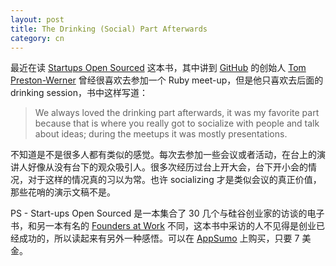 ```yaml
---
layout: post
title: The Drinking (Social) Part Afterwards
category: cn
---
```


最近在读 [Startups Open Sourced](http://appsumo.com/startups-open-sourced/) 这本书，其中讲到 [GitHub](http://github.com/) 的创始人 [Tom Preston-Werner](https://github.com/mojombo) 曾经很喜欢去参加一个 Ruby meet-up，但是他只喜欢去后面的 drinking session，书中这样写道：

> We always loved the drinking part afterwards, it was my favorite part because that is where you really got to socialize with people and talk about ideas; during the meetups it was mostly presentations.

不知道是不是很多人都有类似的感觉。每次去参加一些会议或者活动，在台上的演讲人好像从没有台下的观众吸引人。很多次经历过台上开大会，台下开小会的情况，对于这样的情况真的习以为常。也许 socializing 才是类似会议的真正价值，那些花哨的演示文稿不是。

PS - Start-ups Open Sourced 是一本集合了 30 几个与硅谷创业家的访谈的电子书，和另一本有名的 [Founders at Work](http://www.amazon.com/Founders-Work-Stories-Startups-Problem-Solution/dp/1430210788/ref=sr_1_1?ie=UTF8&qid=1304343934&sr=8-1) 不同，这本书中采访的人不见得是创业已经成功的，所以读起来有另外一种感悟。可以在 [AppSumo](http://www.appsumo.com/?r=Zy4J) 上购买，只要 7 美金。